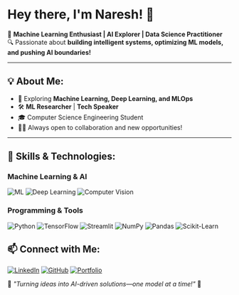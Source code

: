 
# **Hey there, I'm Naresh!** 👋

🚀 **Machine Learning Enthusiast | AI Explorer | Data Science Practitioner**  
🔍 Passionate about **building intelligent systems, optimizing ML models, and pushing AI boundaries!**   

---

## **💡 About Me:**
- 🎯 Exploring **Machine Learning, Deep Learning, and MLOps**
- 🛠️ **ML Researcher** | **Tech Speaker**
- 🎓 Computer Science Engineering Student
- 🧑‍💻 Always open to collaboration and new opportunities!

---

## **🚀 Skills & Technologies:**

### **Machine Learning & AI**  
![ML](https://img.shields.io/badge/Machine%20Learning-%2300C853.svg?style=for-the-badge&logo=ai&logoColor=white)  ![Deep Learning](https://img.shields.io/badge/Deep%20Learning-%231A237E.svg?style=for-the-badge&logo=deeplearning&logoColor=white)  ![Computer Vision](https://img.shields.io/badge/Computer%20Vision-%23FF6F00.svg?style=for-the-badge&logo=opencv&logoColor=white)

### **Programming & Tools**  
![Python](https://img.shields.io/badge/Python-%231572B6.svg?style=for-the-badge&logo=python&logoColor=white)  ![TensorFlow](https://img.shields.io/badge/TensorFlow-%23FF6F00.svg?style=for-the-badge&logo=tensorflow&logoColor=white)    ![Streamlit](https://img.shields.io/badge/Streamlit-%23FF4B4B.svg?style=for-the-badge&logo=streamlit&logoColor=white) ![NumPy](https://img.shields.io/badge/NumPy-%23013243.svg?style=for-the-badge&logo=numpy&logoColor=white)  ![Pandas](https://img.shields.io/badge/Pandas-%23150458.svg?style=for-the-badge&logo=pandas&logoColor=white)  ![Scikit-Learn](https://img.shields.io/badge/Scikit%20Learn-%23F7931E.svg?style=for-the-badge&logo=scikitlearn&logoColor=white)





## **📫 Connect with Me:**
[![LinkedIn](https://img.shields.io/badge/LinkedIn-%230077B5.svg?style=for-the-badge&logo=linkedin&logoColor=white)](https://www.linkedin.com/in/naresh-v-97567b21a/)  [![GitHub](https://img.shields.io/badge/GitHub-%23181717.svg?style=for-the-badge&logo=github&logoColor=white)](https://github.com/yourusername)  [![Portfolio](https://img.shields.io/badge/Portfolio-%23FF6F00.svg?style=for-the-badge&logo=web&logoColor=white)](https://yourportfolio.com)

💭 _"Turning ideas into AI-driven solutions—one model at a time!"_ 🚀

